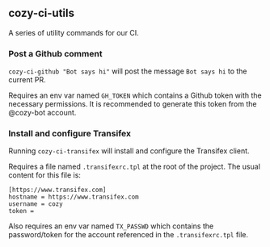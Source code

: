 ## cozy-ci-utils

A series of utility commands for our CI.

### Post a Github comment

`cozy-ci-github "Bot says hi"` will post the message `Bot says hi` to the current PR.

Requires an env var named `GH_TOKEN` which contains a Github token with the necessary permissions. It is recommended to generate this token from the @cozy-bot account.

### Install and configure Transifex

Running `cozy-ci-transifex` will install and configure the Transifex client.

Requires a file named `.transifexrc.tpl` at the root of the project. The usual content for this file is:

```
[https://www.transifex.com]
hostname = https://www.transifex.com
username = cozy
token =
```

Also requires an env var named `TX_PASSWD` which contains the password/token for the account referenced in the `.transifexrc.tpl` file.
